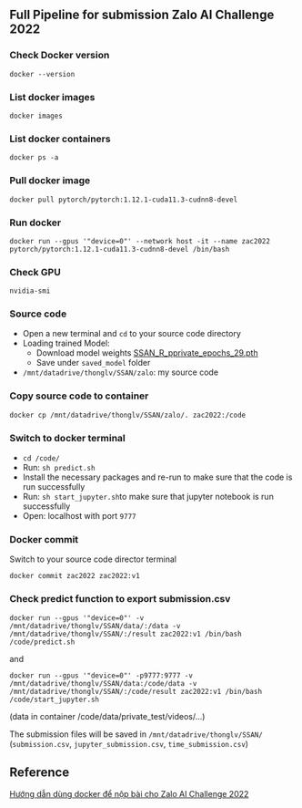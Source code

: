 
## Full Pipeline for submission Zalo AI Challenge 2022

### Check Docker version
`
docker --version
`

### List docker images
`
docker images
`

### List docker containers
`
docker ps -a
`

### Pull docker image
```
docker pull pytorch/pytorch:1.12.1-cuda11.3-cudnn8-devel
```

### Run docker
```
docker run --gpus '"device=0"' --network host -it --name zac2022 pytorch/pytorch:1.12.1-cuda11.3-cudnn8-devel /bin/bash
```

### Check GPU
`nvidia-smi`

### Source code

- Open a new terminal and `cd` to your source code directory
- Loading trained Model:
  - Download model weights [SSAN_R_pprivate_epochs_29.pth](https://drive.google.com/file/d/1ctfwLNKZkKdN_prwiz2Mn-7hUBASC9YX/view?usp=sharing "RectiNet Weights")
  - Save under `saved_model` folder
- `/mnt/datadrive/thonglv/SSAN/zalo`: my source code

### Copy source code to container
```
docker cp /mnt/datadrive/thonglv/SSAN/zalo/. zac2022:/code
```

### Switch to docker terminal
- `cd /code/`
- Run: `sh predict.sh`
- Install the necessary packages and re-run to make sure that the code is run successfully
- Run: `sh start_jupyter.sh`to make sure that jupyter notebook is run successfully
- Open: localhost with port `9777`

### Docker commit
Switch to your source code director terminal
```
docker commit zac2022 zac2022:v1
```

### Check predict function to export submission.csv
```
docker run --gpus '"device=0"' -v /mnt/datadrive/thonglv/SSAN/data/:/data -v /mnt/datadrive/thonglv/SSAN/:/result zac2022:v1 /bin/bash /code/predict.sh
```
and
```
docker run --gpus '"device=0"' -p9777:9777 -v /mnt/datadrive/thonglv/SSAN/data:/code/data -v /mnt/datadrive/thonglv/SSAN/:/code/result zac2022:v1 /bin/bash /code/start_jupyter.sh
```
(data in container /code/data/private_test/videos/...)

The submission files will be saved in `/mnt/datadrive/thonglv/SSAN/` (`submission.csv`, `jupyter_submission.csv`, `time_submission.csv`)

## Reference
[Hướng dẫn dùng docker để nộp bài cho Zalo
AI Challenge 2022](https://dl-challenge.zalo.ai/Docker_ZAC2022.pdf) 
